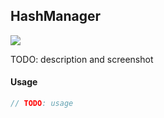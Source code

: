 ## HashManager

<a href='./HashManager.js'><img src='https://cdn0.iconfinder.com/data/icons/feather/96/circle-check-32.png'></a>

TODO: description and screenshot


#### Usage
```js
// TODO: usage
```
